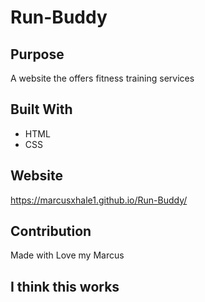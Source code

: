 # Run-Buddy
## Purpose 
A website the offers fitness training services 
## Built With 
* HTML 
* CSS

## Website
https://marcusxhale1.github.io/Run-Buddy/

## Contribution
Made with Love my Marcus 
## I think this works 

